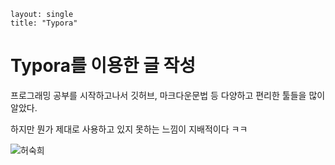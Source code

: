 ```
layout: single
title: "Typora"
```





# Typora를 이용한 글 작성

프로그래밍 공부를 시작하고나서 깃허브, 마크다운문법 등 다양하고 편리한 툴들을 많이 알았다.

하지만 뭔가 제대로 사용하고 있지 못하는 느낌이 지배적이다 ㅋㅋ



![허숙희](C:\Users\infan\Pictures\허숙희.png)